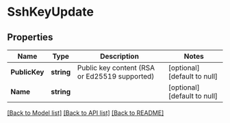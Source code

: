 # SshKeyUpdate

## Properties
Name | Type | Description | Notes
------------ | ------------- | ------------- | -------------
**PublicKey** | **string** | Public key content (RSA or Ed25519 supported) | [optional] [default to null]
**Name** | **string** |  | [optional] [default to null]

[[Back to Model list]](../README.md#documentation-for-models) [[Back to API list]](../README.md#documentation-for-api-endpoints) [[Back to README]](../README.md)



